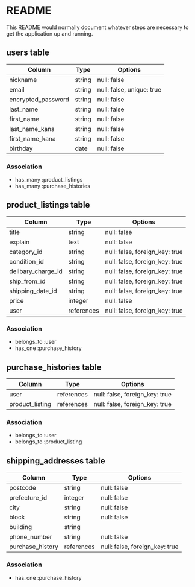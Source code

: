 # README

This README would normally document whatever steps are necessary to get the
application up and running.

## users table

| Column             | Type                | Options                   |
|--------------------|---------------------|---------------------------|
| nickname           | string              | null: false               |
| email              | string              | null: false, unique: true |
| encrypted_password | string              | null: false               |
| last_name          | string              | null: false               |
| first_name         | string              | null: false               |
| last_name_kana     | string              | null: false               |
| first_name_kana    | string              | null: false               |
| birthday           | date                | null: false               |

### Association

- has_many :product_listings
- has_many :purchase_histories

## product_listings table

| Column             | Type                | Options                        |
|--------------------|---------------------|--------------------------------|
| title              | string              | null: false                    |
| explain            | text                | null: false                    |
| category_id        | string              | null: false, foreign_key: true |
| condition_id       | string              | null: false, foreign_key: true |
| delibary_charge_id | string              | null: false, foreign_key: true |
| ship_from_id       | string              | null: false, foreign_key: true |
| shipping_date_id   | string              | null: false, foreign_key: true |
| price              | integer             | null: false                    |
| user               | references          | null: false, foreign_key: true |

### Association

- belongs_to :user
- has_one :purchase_history

## purchase_histories table

| Column             | Type       | Options                        |
|--------------------|------------|--------------------------------|
| user               | references | null: false, foreign_key: true |
| product_listing    | references | null: false, foreign_key: true |

### Association

- belongs_to :user
- belongs_to :product_listing

## shipping_addresses table

| Column           | Type       | Options                        |
|------------------|------------|--------------------------------|
| postcode         | string     | null: false                    |
| prefecture_id    | integer    | null: false                    |
| city             | string     | null: false                    |
| block            | string     | null: false                    |
| building         | string     |                                |
| phone_number     | string     | null: false                    |
| purchase_history | references | null: false, foreign_key: true |

### Association

- has_one :purchase_history
